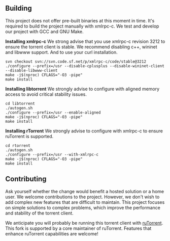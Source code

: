 ## Building
This project does not offer pre-built binaries at this moment in time. It's required to build the project manually with xmlrpc-c. We test and develop our project with GCC and GNU Make.

**Installing xmlrpc-c**
We strong advise that you use xmlrpc-c revision 3212 to ensure the torrent client is stable.
We recommend disabling c++, wininet and libwww support. And to use your curl installation.
```
svn checkout svn://svn.code.sf.net/p/xmlrpc-c/code/stable@3212
./configure --prefix=/usr --disable-cplusplus --disable-wininet-client --disable-libwww-client
make -j$(nproc) CFLAGS="-O3 -pipe"
make install
```

**Installing libtorrent**
We strongly advise to configure with aligned memory access to avoid critical stability issues.
```
cd libtorrent
./autogen.sh
./configure --prefix=/usr --enable-aligned
make -j$(nproc) CFLAGS="-O3 -pipe"
make install
```

**Installing rTorrent**
We strongly advise to configure with xmlrpc-c to ensure ruTorrent is supported.
```
cd rtorrent
./autogen.sh
./configure --prefix=/usr --with-xmlrpc-c
make -j$(nproc) CFLAGS="-O3 -pipe"
make install
```

## Contributing
Ask yourself whether the change would benefit a hosted solution or a home user. We welcome contributions to the project. However, we don't wish to add complex new features that are difficult to maintain. This project focuses on simple solutions to complex problems, which improve the performance and stability of the torrent client.

We anticipate you will probably be running this torrent client with [ruTorrent](https://github.com/Novik/ruTorrent). This fork is supported by a core maintainer of ruTorrent. Features that enhance ruTorrent capabilities are welcome!
